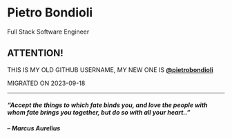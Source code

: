 # Pietro Bondioli

Full Stack Software Engineer

## **ATTENTION!**

THIS IS MY OLD GITHUB USERNAME, MY NEW ONE IS [**@pietrobondioli**](https://github.com/pietrobondioli)

MIGRATED ON 2023-09-18

---

#### _“Accept the things to which fate binds you, and love the people with whom fate brings you together, but do so with all your heart..”_

#### _– Marcus Aurelius_
